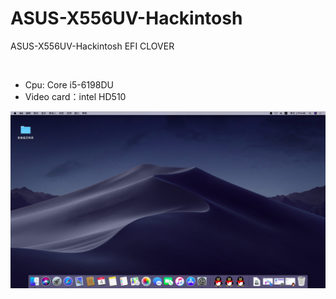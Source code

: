 # ASUS-X556UV-Hackintosh
ASUS-X556UV-Hackintosh  EFI CLOVER

<br>
<ul>
<li>Cpu: Core i5-6198DU</li>
<li>Video card：intel HD510</li>
</ul>
<img src=https://github.com/Amview/ASUS-X556UV-Hackintosh/blob/master/img-folder/macOS.png  alt="picture" />
